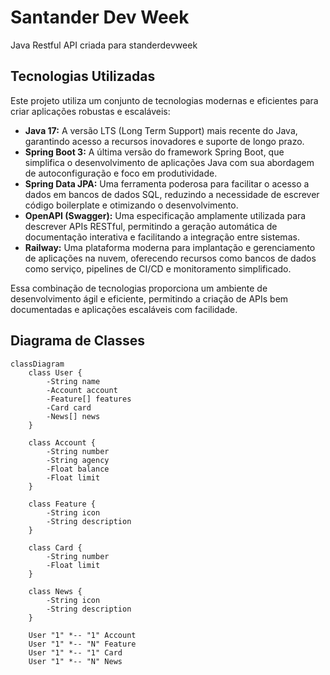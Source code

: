 # Santander Dev Week
 Java Restful API criada para standerdevweek

## Tecnologias Utilizadas

Este projeto utiliza um conjunto de tecnologias modernas e eficientes para criar aplicações robustas e escaláveis:

* **Java 17:** A versão LTS (Long Term Support) mais recente do Java, garantindo acesso a recursos inovadores e suporte de longo prazo.
* **Spring Boot 3:** A última versão do framework Spring Boot, que simplifica o desenvolvimento de aplicações Java com sua abordagem de autoconfiguração e foco em produtividade.
* **Spring Data JPA:** Uma ferramenta poderosa para facilitar o acesso a dados em bancos de dados SQL, reduzindo a necessidade de escrever código boilerplate e otimizando o desenvolvimento.
* **OpenAPI (Swagger):** Uma especificação amplamente utilizada para descrever APIs RESTful, permitindo a geração automática de documentação interativa e facilitando a integração entre sistemas.
* **Railway:** Uma plataforma moderna para implantação e gerenciamento de aplicações na nuvem, oferecendo recursos como bancos de dados como serviço, pipelines de CI/CD e monitoramento simplificado.

Essa combinação de tecnologias proporciona um ambiente de desenvolvimento ágil e eficiente, permitindo a criação de APIs bem documentadas e aplicações escaláveis com facilidade.


## Diagrama de Classes 
```mermaid
classDiagram
    class User {
        -String name
        -Account account
        -Feature[] features
        -Card card
        -News[] news
    }

    class Account {
        -String number
        -String agency
        -Float balance
        -Float limit
    }

    class Feature {
        -String icon
        -String description
    }

    class Card {
        -String number
        -Float limit
    }

    class News {
        -String icon
        -String description
    }

    User "1" *-- "1" Account
    User "1" *-- "N" Feature
    User "1" *-- "1" Card
    User "1" *-- "N" News
```

